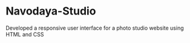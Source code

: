 # Navodaya-Studio
Developed a responsive user interface for a photo studio website using HTML and CSS
